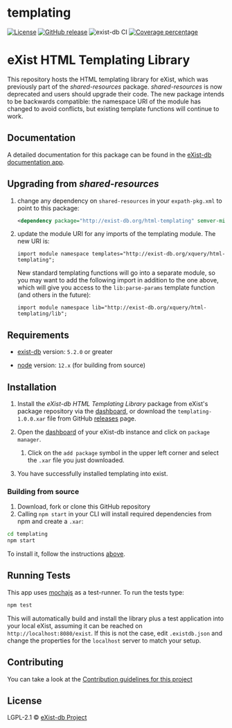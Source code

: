 # templating

[![License][license-img]][license-url]
[![GitHub release][release-img]][release-url]
![exist-db CI](https://github.com/eXist-db/templating/workflows/exist-db%20CI/badge.svg)
[![Coverage percentage][coveralls-image]][coveralls-url]

# eXist HTML Templating Library

This repository hosts the HTML templating library for eXist, which was previously part of the *shared-resources* package. *shared-resources* is now deprecated and users should upgrade their code. The new package intends to be backwards compatible: the namespace URI of the module has changed to avoid conflicts, but existing template functions will continue to work.

## Documentation

A detailed documentation for this package can be found in the [eXist-db documentation app](http://exist-db.org/exist/apps/doc/templating.xml).

## Upgrading from *shared-resources*

1. change any dependency on `shared-resources` in your `expath-pkg.xml` to point to this package:

    ```xml
    <dependency package="http://exist-db.org/html-templating" semver-min="1.0.0"/>
    ```
2. update the module URI for any imports of the templating module. The new URI is:

    ```xquery
    import module namespace templates="http://exist-db.org/xquery/html-templating";
    ```

    New standard templating functions will go into a separate module, so you may want to add the following import in addition to the one above, which will give you access to the `lib:parse-params` template function (and others in the future):

    ```xquery
    import module namespace lib="http://exist-db.org/xquery/html-templating/lib";
    ```

## Requirements

*   [exist-db](http://exist-db.org/exist/apps/homepage/index.html) version: `5.2.0` or greater

*   [node](http://nodejs.org) version: `12.x` \(for building from source\)

## Installation

1.  Install the *eXist-db HTML Templating Library* package from eXist's package repository via the [dashboard](http://localhost:8080/exist/apps/dashboard/index.html), or download  the `templating-1.0.0.xar` file from GitHub [releases](https://github.com/eXist-db/templating/releases) page.

2.  Open the [dashboard](http://localhost:8080/exist/apps/dashboard/index.html) of your eXist-db instance and click on `package manager`.

    1.  Click on the `add package` symbol in the upper left corner and select the `.xar` file you just downloaded.

3.  You have successfully installed templating into exist.

### Building from source

1.  Download, fork or clone this GitHub repository
2.  Calling `npm start` in your CLI will install required dependencies from npm and create a `.xar`:
  
```bash
cd templating
npm start
```

To install it, follow the instructions [above](#installation).

## Running Tests

This app uses [mochajs](https://mochajs.org) as a test-runner. To run the tests type:

```bash
npm test
```

This will automatically build and install the library plus a test application into your local eXist, assuming it can be reached on `http://localhost:8080/exist`. If this is not the case, edit `.existdb.json` and change the properties for the `localhost` server to match your setup.

## Contributing

You can take a look at the [Contribution guidelines for this project](.github/CONTRIBUTING.md)

## License

LGPL-2.1 © [eXist-db Project](http://exist-db.org)

[license-img]: https://img.shields.io/badge/license-LGPL%20v2.1-blue.svg
[license-url]: https://www.gnu.org/licenses/old-licenses/lgpl-2.1
[release-img]: https://img.shields.io/badge/release-1.0.0-green.svg
[release-url]: https://github.com/eXist-db/templating/releases/latest
[coveralls-image]: https://coveralls.io/repos/eXist-db/templating/badge.svg
[coveralls-url]: https://coveralls.io/r/eXist-db/templating
